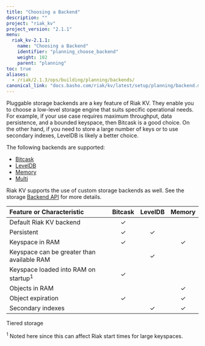 ```yaml
---
title: "Choosing a Backend"
description: ""
project: "riak_kv"
project_version: "2.1.1"
menu:
  riak_kv-2.1.1:
    name: "Choosing a Backend"
    identifier: "planning_choose_backend"
    weight: 102
    parent: "planning"
toc: true
aliases:
  - /riak/2.1.3/ops/building/planning/backends/
canonical_link: "docs.basho.com/riak/kv/latest/setup/planning/backend.md"
---
```


[plan backend bitcask]: /riak/kv/2.1.1/setup/planning/backend/bitcask
[plan backend leveldb]: /riak/kv/2.1.1/setup/planning/backend/leveldb
[plan backend memory]: /riak/kv/2.1.1/setup/planning/backend/memory
[plan backend multi]: /riak/kv/2.1.1/setup/planning/backend/multi
[dev api backend]: /riak/kv/2.1.1/developing/api/backend

Pluggable storage backends are a key feature of Riak KV. They enable you to
choose a low-level storage engine that suits specific operational needs.
For example, if your use case requires maximum throughput, data
persistence, and a bounded keyspace, then Bitcask is a good choice. On
the other hand, if you need to store a large number of keys or to use
secondary indexes, LevelDB is likely a better choice.

The following backends are supported:

* [Bitcask][plan backend bitcask]
* [LevelDB][plan backend leveldb]
* [Memory][plan backend memory]
* [Multi][plan backend multi]

Riak KV supports the use of custom storage backends as well. See the
storage [Backend API][dev api backend] for more details.

Feature or Characteristic                      |Bitcask|LevelDB|Memory|
:----------------------------------------------|:-----:|:-----:|:----:|
Default Riak KV backend                        |✓      |       |      |
Persistent                                     |✓      |✓      |      |
Keyspace in RAM                                |✓      |       |✓     |
Keyspace can be greater than available RAM     |       |✓      |      |
Keyspace loaded into RAM on startup<sup>1</sup>|✓      |       |      |
Objects in RAM                                 |       |       |✓     |
Object expiration                              |✓      |       |✓     |
Secondary indexes                              |       |✓      |✓     |
Tiered storage

<sup>1</sup> Noted here since this can affect Riak start times for large
keyspaces.
